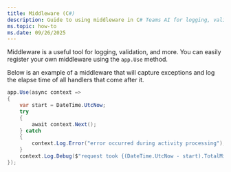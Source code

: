 ```yaml
---
title: Middleware (C#)
description: Guide to using middleware in C# Teams AI for logging, validation, and extending app functionality.
ms.topic: how-to
ms.date: 09/26/2025
---
```


Middleware is a useful tool for logging, validation, and more.
You can easily register your own middleware using the `app.Use` method.

Below is an example of a middleware that will capture exceptions and log the elapse time of all handlers that come after it.


```csharp
app.Use(async context =>
{
    var start = DateTime.UtcNow;
    try
    {
        await context.Next();
    } catch
    {
        context.Log.Error("error occurred during activity processing");
    }
    context.Log.Debug($"request took {(DateTime.UtcNow - start).TotalMilliseconds}ms");
});
```

